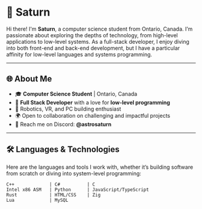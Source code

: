 # 🌌 Saturn

Hi there! I'm **Saturn**, a computer science student from Ontario, Canada. I’m passionate about exploring the depths of technology, from high-level applications to low-level systems. As a full-stack developer, I enjoy diving into both front-end and back-end development, but I have a particular affinity for low-level languages and systems programming.

---

## 🌐 About Me
- 🎓 **Computer Science Student** | Ontario, Canada
- 🔭 **Full Stack Developer** with a love for **low-level programming**
- 🤖 Robotics, VR, and PC building enthusiast
- 🌍 Open to collaboration on challenging and impactful projects
- 💬 Reach me on Discord: **@astrosaturn**

---

## 🛠️ Languages & Technologies

Here are the languages and tools I work with, whether it’s building software from scratch or diving into system-level programming:

```plaintext
C++             | C#          | C
Intel x86 ASM   | Python      | JavaScript/TypeScript
Rust            | HTML/CSS    | Zig
Lua             | MySQL
